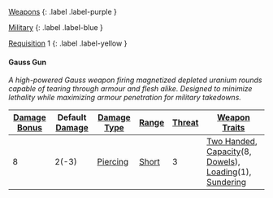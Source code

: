 
[Weapons](Game/Core/Weapons)
{: .label .label-purple }

[Military](Game/Military)
{: .label .label-blue }

[Requisition](Game/Deployment#Requisition) 1
{: .label .label-yellow }
#### Gauss Gun
*A high-powered Gauss weapon firing magnetized depleted uranium rounds capable of tearing through armour and flesh alike. Designed to minimize lethality while maximizing armour penetration for military takedowns.*

| [Damage Bonus](Core/Weapons#Damage%20Bonus) | Default [Damage](Core/Weapons#Calculating%20Damage) | [Damage Type](Core/Weapons#Damage%20Type) | [Range](Core/Weapons#Range)  | [Threat](Core/Weapons#Threat) | [Weapon Traits](Core/Weapon-Traits)                                                                                                                                                                                  |
| ------------------------------------------- | --------------------------------------------------- | ----------------------------------------- | ---------------------------- | ----------------------------- | -------------------------------------------------------------------------------------------------------------------------------------------------------------------------------------------------------------------- |
| 8                                           | 2(-3)                                               | [Piercing](Core/Injury#Piercing)          | [Short](Core/Movement#Short) | 3                              | [Two Handed](Core/Weapon-Traits#Two%20Handed), [Capacity](Core/Weapon-Traits#Capacity(X,%20Type))(8, [Dowels](Munition-Details#Dowels)), [Loading](Core/Weapon-Traits#Loading(X))(1), [Sundering](Core/Weapon-Traits#Sundering) |
